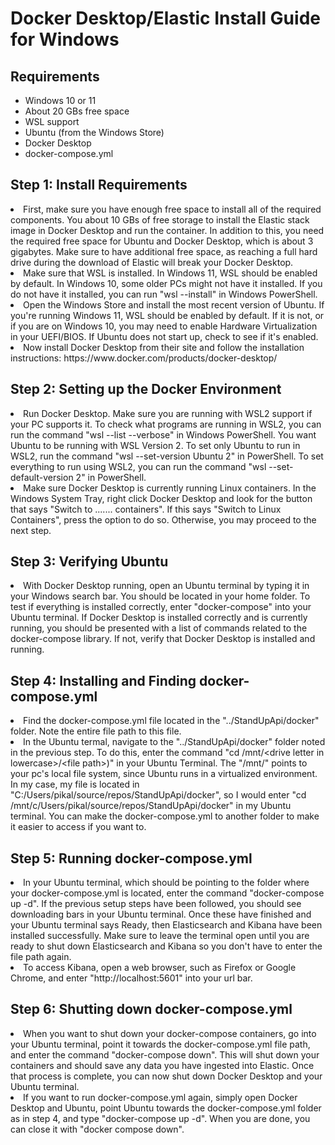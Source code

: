 <h1>
  Docker Desktop/Elastic Install Guide for Windows
</h1>
<h2>
  Requirements
</h2>
<ul>
  <li>Windows 10 or 11</li>
  <li>About 20 GBs free space</li>
  <li>WSL support</li>
  <li>Ubuntu (from the Windows Store)</li>
  <li>Docker Desktop</li>
  <li>docker-compose.yml</li>
</ul>
<h2>
  Step 1: Install Requirements
</h2>
<li>
First, make sure you have enough free space to install all of the required components. You about 10 GBs of free storage to install the Elastic stack image in Docker Desktop and run the container. In addition to this, you need the required free space for Ubuntu and Docker Desktop, which is about 3 gigabytes. Make sure to have additional free space, as reaching a full hard drive during the download of Elastic will break your Docker Desktop.
  </li>
<li>
  Make sure that WSL is installed. In Windows 11, WSL should be enabled by default. In Windows 10, some older PCs might not have it installed. If you do not have it installed, you can run "wsl --install" in Windows PowerShell.
</li>
<li>
  Open the Windows Store and install the most recent version of Ubuntu. If you're running Windows 11, WSL should be enabled by default. If it is not, or if you are on Windows 10, you may need to enable Hardware Virtualization in your UEFI/BIOS. If Ubuntu does not start up, check to see if it's enabled.
</li>
<li>
  Now install Docker Desktop from their site and follow the installation instructions: https://www.docker.com/products/docker-desktop/
</li>
<h2>
  Step 2: Setting up the Docker Environment
</h2>
<li>
  Run Docker Desktop. Make sure you are running with WSL2 support if your PC supports it. To check what programs are running in WSL2, you can run the command "wsl --list --verbose" in Windows PowerShell. You want Ubuntu to be running with WSL Version 2. To set only Ubuntu to run in WSL2, run the command  "wsl --set-version Ubuntu 2" in PowerShell. To set everything to run using WSL2, you can run the command "wsl --set-default-version 2" in PowerShell.
</li>
<li>
  Make sure Docker Desktop is currently running Linux containers. In the Windows System Tray, right click Docker Desktop and look for the button that says "Switch to ....... containers". If this says "Switch to Linux Containers", press the option to do so. Otherwise, you may proceed to the next step.
</li>
<h2>
  Step 3: Verifying Ubuntu
</h2>
<li>
With Docker Desktop running, open an Ubuntu terminal by typing it in your Windows search bar. You should be located in your home folder. To test if everything is installed correctly, enter "docker-compose" into your Ubuntu terminal. If Docker Desktop is installed correctly and is currently running, you should be presented with a list of commands related to the docker-compose library. If not, verify that Docker Desktop is installed and running.
</li>
<h2>
  Step 4: Installing and Finding docker-compose.yml
</h2>
<li>
Find the docker-compose.yml file located in the "../StandUpApi/docker" folder. Note the entire file path to this file.
</li>
<li>
In the Ubuntu termal, navigate to the "../StandUpApi/docker" folder noted in the previous step. To do this, enter the command "cd /mnt/&lt;drive letter in lowercase&gt;/&lt;file path&gt;)" in your Ubuntu Terminal. The "/mnt/" points to your pc's local file system, since Ubuntu runs in a virtualized environment. In my case, my file is located in "C:/Users/pikal/source/repos/StandUpApi/docker", so I would enter "cd /mnt/c/Users/pikal/source/repos/StandUpApi/docker" in my Ubuntu terminal. You can make the docker-compose.yml to another folder to make it easier to access if you want to.
</li>
<h2>
  Step 5: Running docker-compose.yml
</h2>
<li>
In your Ubuntu terminal, which should be pointing to the folder where your docker-compose.yml is located, enter the command "docker-compose up -d". If the previous setup steps have been followed, you should see downloading bars in your Ubuntu terminal. Once these have finished and your Ubuntu terminal says Ready, then Elasticsearch and Kibana have been installed successfully. Make sure to leave the terminal open until you are ready to shut down Elasticsearch and Kibana so you don't have to enter the file path again.
</li>
<li>
To access Kibana, open a web browser, such as Firefox or Google Chrome, and enter "http://localhost:5601" into your url bar.
</li>
<h2>
  Step 6: Shutting down docker-compose.yml
</h2>
<li>When you want to shut down your docker-compose containers, go into your Ubuntu terminal, point it towards the docker-compose.yml file path, and enter the command "docker-compose down". This will shut down your containers and should save any data you have ingested into Elastic. Once that process is complete, you can now shut down Docker Desktop and your Ubuntu terminal.</li>
<li>If you want to run docker-compose.yml again, simply open Docker Desktop and Ubuntu, point Ubuntu towards the docker-compose.yml folder as in step 4, and type "docker-compose up -d". When you are done, you can close it with "docker compose down".</li>
